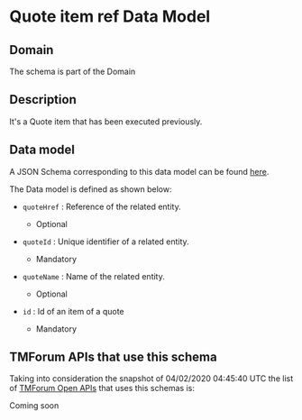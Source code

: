 # Quote item ref Data Model

## Domain

The  schema is part of the  Domain

## Description

It&#x27;s a Quote item that has been executed previously.

## Data model

A JSON Schema corresponding to this data model can be found
[here](https://github.com/tmforum-rand/schemas/blob/candidates/Customer/QuoteItemRef.schema.json).

The Data model is defined as shown below:
- `quoteHref` : Reference of the related entity.

  - Optional

- `quoteId` : Unique identifier of a related entity.

  - Mandatory

- `quoteName` : Name of the related entity.

  - Optional

- `id` : Id of an item of a quote

  - Mandatory





## TMForum APIs that use this schema

Taking into consideration the snapshot of 04/02/2020 04:45:40 UTC the list of [TMForum Open APIs](https://www.tmforum.org/open-apis/) that uses this schemas is:

Coming soon